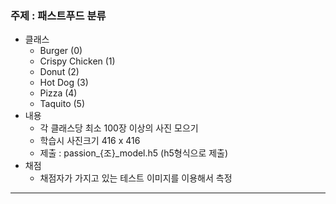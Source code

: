 ### 주제 : 패스트푸드 분류 
- 클래스 
    * Burger  (0)
    * Crispy Chicken (1)
    * Donut (2)
    * Hot Dog (3)
    * Pizza (4)
    * Taquito (5)
- 내용
    - 각 클래스당 최소 100장 이상의 사진 모으기
    - 학습시 사진크기 416 x 416
    - 제출 : passion_{조}_model.h5  (h5형식으로 제출)
- 채점
    - 채점자가 가지고 있는 테스트 이미지를 이용해서 측정

---
